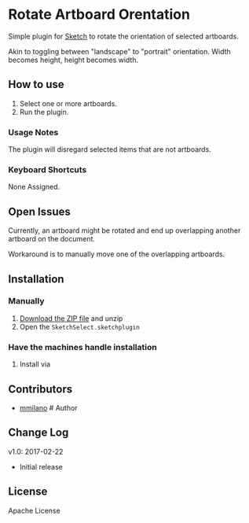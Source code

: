 # Rotate Artboard Orentation

Simple plugin for [Sketch][] to rotate the orientation of selected artboards. 

Akin to toggling between "landscape" to "portrait" orientation.
Width becomes height, height becomes width.


## How to use

1. Select one or more artboards.
1. Run the plugin.

### Usage Notes
The plugin will disregard selected items that are not artboards.



### Keyboard Shortcuts
None Assigned.




## Open Issues
Currently, an artboard might be rotated and end up overlapping another artboard on the document.

Workaround is to manually move one of the overlapping artboards.



## Installation
### Manually
1. [Download the ZIP file](https://github.com/canisminor1990/sketch-select/archive/master.zip) and unzip
2. Open the `SketchSelect.sketchplugin`

### Have the machines handle installation
1. Install via 

## Contributors
* [mmilano](https://github.com/mmilano) # Author


[Sketch]: http://bohemiancoding.com/sketch/



## Change Log
v1.0: 2017-02-22
- Initial release


## License
Apache License
